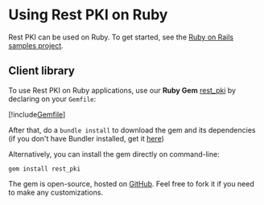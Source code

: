 ﻿# Using Rest PKI on Ruby

Rest PKI can be used on Ruby. To get started, see the [Ruby on Rails samples project](rails.md).

## Client library

To use Rest PKI on Ruby applications, use our **Ruby Gem** [rest_pki](https://rubygems.org/gems/rest_pki)
by declaring on your `Gemfile`:

[!include[Gemfile](../../../../includes/rest-pki/ruby/gemfile.md)]

After that, do a `bundle install` to download the gem and its dependencies (if you don't have Bundler installed,
get it [here](http://bundler.io/))

Alternatively, you can install the gem directly on command-line:

```
gem install rest_pki
```

The gem is open-source, hosted on [GitHub](https://github.com/LacunaSoftware/RestPkiRubyClient). Feel free to
fork it if you need to make any customizations.
